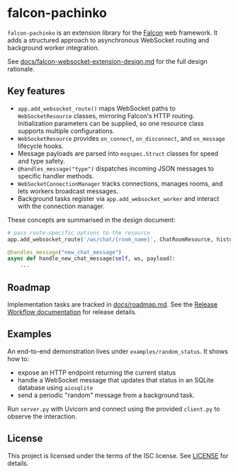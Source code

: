 # falcon-pachinko

`falcon-pachinko` is an extension library for the
[Falcon](https://falcon.readthedocs.io) web framework. It adds a structured
approach to asynchronous WebSocket routing and background worker integration.

See
[docs/falcon-websocket-extension-design.md](docs/falcon-websocket-extension-design.md)
for the full design rationale.

## Key features

- `app.add_websocket_route()` maps WebSocket paths to `WebSocketResource`
  classes, mirroring Falcon's HTTP routing. Initialization parameters can be
  supplied, so one resource class supports multiple configurations.
- `WebSocketResource` provides `on_connect`, `on_disconnect`, and
  `on_message` lifecycle hooks.
- Message payloads are parsed into `msgspec.Struct` classes for speed and type
  safety.
- `@handles_message("type")` dispatches incoming JSON messages to specific
  handler methods.
- `WebSocketConnectionManager` tracks connections, manages rooms, and lets
  workers broadcast messages.
- Background tasks register via `app.add_websocket_worker` and interact with the
  connection manager.

These concepts are summarised in the design document:

```python
# pass route-specific options to the resource
app.add_websocket_route('/ws/chat/{room_name}', ChatRoomResource, history_size=100)
```

```python
@handles_message("new_chat_message")
async def handle_new_chat_message(self, ws, payload):
    ...
```

## Roadmap

Implementation tasks are tracked in [docs/roadmap.md](docs/roadmap.md).
See the [Release Workflow documentation](docs/release-workflow.md) for release
details.

## Examples

An end-to-end demonstration lives under
`examples/random_status`. It shows how to:

- expose an HTTP endpoint returning the current status
- handle a WebSocket message that updates that status in an
  SQLite database using `aiosqlite`
- send a periodic "random" message from a background task.

Run `server.py` with Uvicorn and connect using the provided
`client.py` to observe the interaction.

## License

This project is licensed under the terms of the ISC license.
See [LICENSE](LICENSE) for details.
